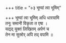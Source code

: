 +++
title = "०३ भूम्यां त्वा भूमिम्"

+++
भूम्यां त्वा भूमिम् अधि धारयामि  
तनूः समानी विकृता त एषा ।  
यद्यद् युक्तं लिखितम् अर्पणं च  
तेन मा सुस्रोर् अपि तद् वपामि ॥